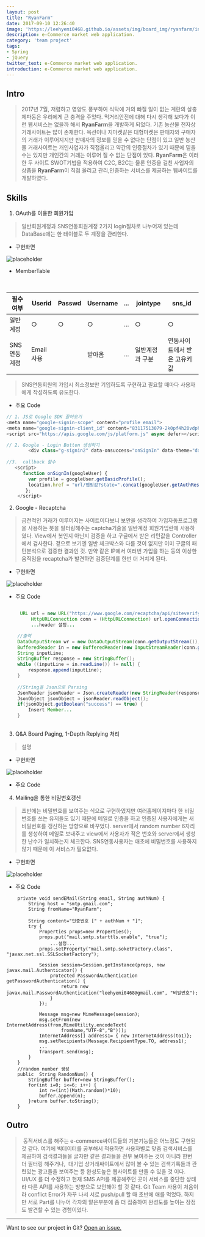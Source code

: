 ```yaml
---
layout: post
title: "RyanFarm"
date: 2017-09-10 12:26:40
image: 'https://leehyemi0468.github.io/assets/img/board_img/ryanfarm/index.bmp'
description: e-Commerce market web application.
category: 'team project'
tags:
- Spring
- jQuery
twitter_text: e-Commerce market web application.
introduction: e-Commerce market web application.
---
```


## Intro
>   2017년 7월, 저렴하고 영양도 풍부하여 식탁에 거의 빠질 일이 없는 계란의 살충제파동은 우리에게 큰 충격을 주었다. 먹거리안전에 대해 다시 생각해 보다가 이런 웹서비스는 없을까 해서 **RyanFarm**을 개발하게 되었다. 기존 농산물 전자상거래사이트는 많이 존재한다. 옥션이나 지마켓같은 대형마켓은 판매자와 구매자의 거래가 이루어지지만 판매자의 정보를 믿을 수 없다는 단점이 있고 일반 농산물 거래사이트는 개인사업자가 직접올리고 약간의 인증절차가 있기 때문에 믿을 수는 있지만 개인간의 거래는 이루어 질 수 없는 단점이 있다. **RyanFarm**은 이러한 두 사이트 SWOT기법을 적용하여 C2C, B2C는 물론 인증을 걸친 사업자의 상품을 **RyanFarm**이 직접 올리고 관리,인증하는 서비스를 제공하는 웹싸이트를 개발하였다. 


## Skills
1. OAuth를 이용한 회원가입

> 일반회원계정과 SNS연동회원계정 2가지 login절차로 나누어져 있는데 DataBase에는 한 테이블로 두 계정을 관리한다. 
 
 * 구현화면 
 
  ![placeholder](https://leehyemi0468.github.io/assets/img/board_img/ryanfarm/loginform.bmp "Small example image")
 
 * MemberTable
<table>
  <thead>
    <tr> <th>필수여부</th>
      <th>Userid</th><th>Passwd</th><th>Username</th><th>...</th><th>jointype</th><th>sns_id</th>
    </tr>
  </thead>
 <tbody>
  <tr><td>일반계정</td><td>○</td><td>○</td><td>○</td><td>...</td><td>○</td><td>○</td></tr>
   <tr><td>SNS연동계정</td><td>Email사용</td><td></td><td>받아옴</td><td>...</td><td>일반계정과 구분</td><td>연동사이트에서 받은 고유키값
</td></tr>
 </tbody>
</table>

 > SNS연동회원의 가입시 최소정보만 기입하도록 구현하고 필요할 때마다 사용자에게 작성하도록 유도한다.

* 주요 Code

```js
// 1. JS로 Google SDK 끌어오기
<meta name="google-signin-scope" content="profile email">
<meta name="google-signin-client_id" content="83117513079-2k0pf4h20vdph70qps0mi8a8l1d9k9h1.apps.googleusercontent.com">
<script src="https://apis.google.com/js/platform.js" async defer></script>

// 2. Google - Login Button 생성하기
		<div class="g-signin2" data-onsuccess="onSignIn" data-theme="dark"></div>
		
//3.  callback 함수
   <script>
      function onSignIn(googleUser) {
        var profile = googleUser.getBasicProfile();
        location.href = "url/맵핑값?state=".concat(googleUser.getAuthResponse().id_token,"&저장할 키값=",벨류...);
       };
    </script>  
```

2. Google - Recaptcha

> 금전적인 거래가 이루어지는 사이트이다보니 보안을 생각하여 가입자동프로그램을 사용하는 봇을 필터링해주는 captcha기술을 일반계정 회원가입란에 사용하였다. View에서 봇인지 아닌지 검증을 하고 구글에서 받은 리턴값을 Controller에서 검사한다. 겉으로 보기엔 일반 체크박스와 다를 것이 없지만 이미 구글의 패턴분석으로 검증한 결과인 것. 만약 같은 IP에서 여러번 가입을 하는 등의 이상한 움직임을 recaptcha가 발견하면 검증단계를 한번 더 거치게 된다.

* 구현화면 

 ![placeholder](https://leehyemi0468.github.io/assets/img/board_img/ryanfarm/joinform.bmp "Small example image")

* 주요 Code

```java

	 URL url = new URL("https://www.google.com/recaptcha/api/siteverify?secret=시크릿키&response="+응답값);
         HttpURLConnection conn = (HttpURLConnection) url.openConnection();
         ...header 설정...

	//출력
	DataOutputStream wr = new DataOutputStream(conn.getOutputStream());
	BufferedReader in = new BufferedReader(new InputStreamReader(conn.getInputStream()));
	String inputLine;
	StringBuffer response = new StringBuffer();
	while ((inputLine = in.readLine()) != null) {
		response.append(inputLine);
	}
	
	//String을 Json으로 Parsing
	JsonReader jsonReader = Json.createReader(new StringReader(response.toString()));
	JsonObject jsonObject = jsonReader.readObject();
	if(jsonObject.getBoolean("success") == true) {
		Insert Member...
	}
			
```



3. Q&A Board Paging, 1-Depth Replying  처리

>설명

* 구현화면 


 ![placeholder](https://leehyemi0468.github.io/assets/img/board_img/ryanfarm/paging_reply.jpg "Small example image")

* 주요 Code


4. Mailing을 통한 비밀번호갱신

>  초반에는 비밀번호를 보여주는 식으로 구현하였지만 여러홈페이지마다 한 비밀번호를 쓰는 유저들도 있기 때문에 메일로 인증을 하고 인증된 사용자에게는 새 비밀번호를 갱신하는 방향으로 바꾸었다. server에서 random number 6자리를 생성하여 메일로 보내주고 view에서 사용자가 적은 번호와 server에서 생성한 난수가 일치하는지 체크한다.  SNS연동사용자는 애초에 비밀번호를 사용하지 않기 때문에 이 서비스가 필요없다.


* 구현화면 

 ![placeholder](https://leehyemi0468.github.io/assets/img/board_img/ryanfarm/findPw_mail.bmp "Small example image")

* 주요 Code
```
	private void sendEMail(String email, String authNum) {
		String host = "smtp.gmail.com";
		String fromName="RyanFarm";
		
		String content="인증번호 [" + authNum + "]";
		try {
			Properties props=new Properties();
			props.put("mail.smtp.starttls.enable", "true");
				...설정...
			props.setProperty("mail.smtp.soketFactory.class", "javax.net.ssl.SSLSocketFactory");
			
			Session session=Session.getInstance(props, new javax.mail.Authenticator() {
				protected PasswordAuthentication getPasswordAuthentication() {
					return new javax.mail.PasswordAuthentication("leehyemi0468@gmail.com", "비밀번호");	
				}
			});
			
			Message msg=new MimeMessage(session);
			msg.setFrom(new InternetAddress(from,MimeUtility.encodeText(
					fromName,"UTF-8","B")));
			InternetAddress[] address1= { new InternetAddress(to1)};
			msg.setRecipients(Message.RecipientType.TO, address1);
			...
			Transport.send(msg);
		}
	}	
	//random number 생성
	public  String RandomNum() {
		StringBuffer buffer=new StringBuffer();
		for(int i=0; i<=6; i++) {
			int n=(int)(Math.random()*10);
			buffer.append(n);
		}return buffer.toString();
	}
```


## Outro
>  동적서비스를 해주는 e-commerce싸이트들의 기본기능들은 어느정도 구현된 것 같다. 여기에 빅데이터를 공부해서 적용하면 사용자별로 맞춤 검색서비스를 제공하여 검색결과들을 글자만 같은 결과들을 전부 보여주는 것이 아니라 한번 더 필터링 해주거나,  대기업 상거래싸이트에서 많이 볼 수 있는 검색기록들과 관련있는 광고들을 보여주는 등 완성도높은 웹사이트를 만들 수 있을 것 이다. UI/UX 를 더 수정하고 현재 SMS API를 제공해주던 곳이 서비스를 중단한 상태라 다른 API를 사용하는 방향으로 보안해야 할 것 같다. Git Team 사용이 처음이라 conflict Error가 자꾸 나서 서로 push/pull 할 때 초반에 애를 먹었다. 하지만 서로 Part를 나누어 각자의 맡은부분에 좀 더 집중하여 완성도를 높이는 장점도 발견할 수 있는 경험이었다. 

-----

Want to see our project in Git? <a href="https://github.com/kyungso/Farm_Spring">Open an issue.</a>









